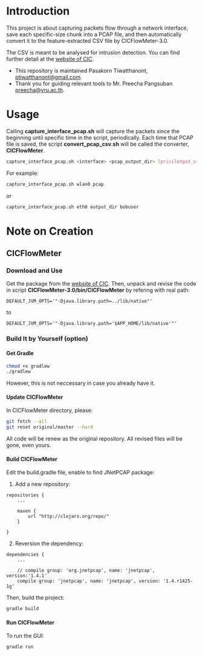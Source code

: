 
# Introduction

This project is about capturing packets flow through a network interface,
    save each specific-size chunk into a PCAP file,
    and then automatically convert it to the feature-extracted CSV file by
    CICFlowMeter-3.0.

The CSV is meant to be analysed for intrusion detection.
You can find further detail at the [website of CIC](http://www.unb.ca/cic).

* This repository is maintained Pasakorn Tiwatthanont, <ptiwatthanont@gmail.com>.
* Thank you for guiding relevant tools to Mr. Preecha Pangsuban <preecha@yru.ac.th>.


# Usage

Calling __capture_interface_pcap.sh__ will capture the packets since the beginning
    until specific time in the script, periodically.
Each time that PCAP file is saved,
    the script __convert_pcap_csv.sh__ will be called the converter, __CICFlowMeter__.


```bash
capture_interface_pcap.sh <interface> <pcap_output_dir> [priviledged_user_name]
```

For example:

```bash
capture_interface_pcap.sh wlan0 pcap
```

or

```bash
capture_interface_pcap.sh eth0 output_dir bobuser
```


# Note on Creation


## CICFlowMeter

### Download and Use

Get the package from the [website of CIC](http://www.unb.ca/cic/_assets/documents/cicflowmeter-v3.zip).
Then, unpack and revise the code in script __CICFlowMeter-3.0/bin/CICFlowMeter__ by refering with real path:

    DEFAULT_JVM_OPTS='"-Djava.library.path=../lib/native"'

to

    DEFAULT_JVM_OPTS='"-Djava.library.path='$APP_HOME/lib/native'"'

### Build It by Yourself (option)

#### Get Gradle

```bash
chmod +x gradlew
./gradlew
```

However, this is not neccessary in case you already have it.

#### Update CICFlowMeter

In CICFlowMeter directory, please:

```bash
git fetch --all
git reset original/master --hard
```

All code will be renew as the original repository.
All revised files will be gone, even yours.

#### Build CICFlowMeter

Edit the build.gradle file, enable to find JNetPCAP package:

1) Add a new repository:

```
repositories {
    ...

    maven {
        url "http://clojars.org/repo/"
    }

}
```

2) Reversion the dependency:

```
dependencies {
    ...

    // compile group: 'org.jnetpcap', name: 'jnetpcap', version:'1.4.1'
    compile group: 'jnetpcap', name: 'jnetpcap', version: '1.4.r1425-1g'

```

Then, build the project:

```bash
gradle build
```

#### Run CICFlowMeter

To run the GUI:

```bash
gradle run
```


